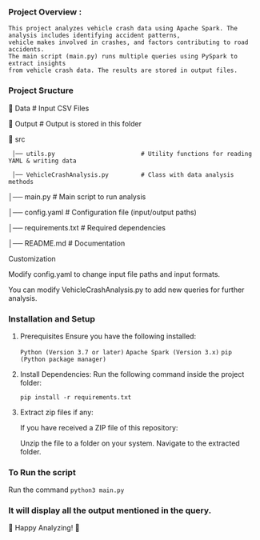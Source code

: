 ### Project Overview :

    This project analyzes vehicle crash data using Apache Spark. The analysis includes identifying accident patterns, 
    vehicle makes involved in crashes, and factors contributing to road accidents.
    The main script (main.py) runs multiple queries using PySpark to extract insights 
    from vehicle crash data. The results are stored in output files.

### Project Sructure

📂 Data                                  # Input CSV Files

📂 Output                                # Output is stored in this folder 

📂 src

     │── utils.py                        # Utility functions for reading YAML & writing data

     │── VehicleCrashAnalysis.py         # Class with data analysis methods


│── main.py                              # Main script to run analysis

│── config.yaml                          # Configuration file (input/output paths)

│── requirements.txt                     # Required dependencies

│── README.md                            # Documentation


Customization

Modify config.yaml to change input file paths and input formats.

You can modify VehicleCrashAnalysis.py to add new queries for further analysis.



### Installation and Setup
1. Prerequisites
    Ensure you have the following installed:

    `Python (Version 3.7 or later)`
    `Apache Spark (Version 3.x)`
    `pip (Python package manager)`


2. Install Dependencies:
    Run the following command inside the project folder:

    `pip install -r requirements.txt`

3. Extract zip files if any: 

    If you have received a ZIP file of this repository:

    Unzip the file to a folder on your system.
    Navigate to the extracted folder.


### To Run the script

Run the command 
    `python3 main.py`


### It will display all the output mentioned in the query.


🚀 Happy Analyzing! 🚀
